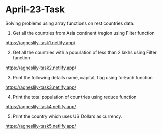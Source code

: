 # April-23-Task

Solving problems using array functions on rest countries data.
 1. Get all the countries from Asia continent /region using Filter function
 
 https://agneslily-task1.netlify.app/
 
 2. Get all the countries with a population of less than 2 lakhs using Filter function
 
 https://agneslily-task2.netlify.app/
 
 3. Print the following details name, capital, flag using forEach function
 
 https://agneslily-task3.netlify.app/
 
 4. Print the total population of countries using reduce function
 
 https://agneslily-task4.netlify.app/
 
 5. Print the country which uses US Dollars as currency.
 
 https://agneslily-task5.netlify.app/
